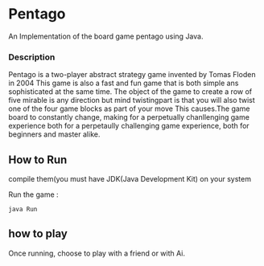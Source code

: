 # Pentago

An Implementation of the board game pentago using Java.

### Description
 Pentago is a two-player abstract strategy game invented by Tomas Floden in 2004
                                                                   This game is also a fast and fun game that is both simple ans sophisticated at
                                                                   the same time. The object of the game to create a row of five mirable is any
                                                                   direction but mind twistingpart is that you will also twist one of the four game
                                                                   blocks as part of your move This causes.The game board to constantly change,
                                                                   making for a perpetually chanllenging game experience both for a perpetaully
                                                                   challenging game experience, both for beginners and master alike.



## How to Run

compile them(you must have JDK(Java Development Kit) on your system

Run the game :
```
java Run
```

## how to play
Once running, choose to play with a friend or with Ai.


